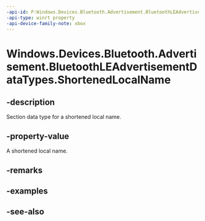 ```yaml
---
-api-id: P:Windows.Devices.Bluetooth.Advertisement.BluetoothLEAdvertisementDataTypes.ShortenedLocalName
-api-type: winrt property
-api-device-family-note: xbox
---
```


<!-- Property syntax
public byte ShortenedLocalName { get; }
-->

# Windows.Devices.Bluetooth.Advertisement.BluetoothLEAdvertisementDataTypes.ShortenedLocalName

## -description
Section data type for a shortened local name.

## -property-value
A shortened local name.

## -remarks

## -examples

## -see-also
